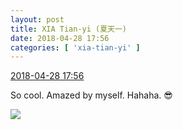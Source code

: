 ```yaml
---
layout: post
title: XIA Tian-yi (夏天一)
date: 2018-04-28 17:56
categories: [ 'xia-tian-yi' ]
---
```


<div class="weibo-info">
  <a href="https://weibo.com/6286030291/GecjrCw1i">2018-04-28 17:56</a>
</div>

So cool. Amazed by myself. Hahaha. 😎

<!-- more -->

<a href="http://wx3.sinaimg.cn/mw690/006RpxDlgy1fqsitzm2rjj32kw3vc7wm.jpg">
  <img class="weibo-pic-preview" src="http://wx3.sinaimg.cn/orj360/006RpxDlgy1fqsitzm2rjj32kw3vc7wm.jpg" />
</a>
